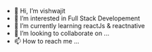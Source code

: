 - 👋 Hi, I’m vishwajit
- 👀 I’m interested in Full Stack Developement
- 🌱 I’m currently learning reactJs & reactnative
- 💞️ I’m looking to collaborate on ...
- 📫 How to reach me ...

<!---
vishwajit-stepron/vishwajit-stepron is a ✨ special ✨ repository because its `README.md` (this file) appears on your GitHub profile.
You can click the Preview link to take a look at your changes.
--->
